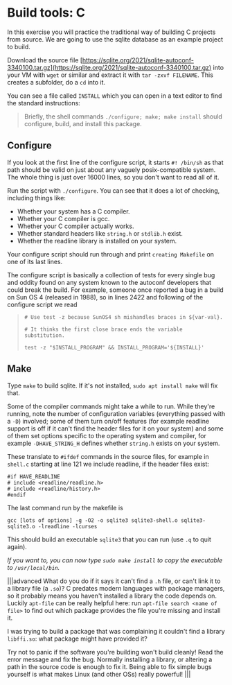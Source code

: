 # Build tools: C

In this exercise you will practice the traditional way of building C projects from source. We are going to use the sqlite database as an example project to build.

Download the source file [https://sqlite.org/2021/sqlite-autoconf-3340100.tar.gz](https://sqlite.org/2021/sqlite-autoconf-3340100.tar.gz) into your VM with `wget` or similar and extract it with `tar -zxvf FILENAME`. This creates a subfolder, do a `cd` into it.

You can see a file called `INSTALL` which you can open in a text editor to find the standard instructions:

> Briefly, the shell commands `./configure; make; make install` should configure, build, and install this package.

## Configure

If you look at the first line of the configure script, it starts `#! /bin/sh` as that path should be valid on just about any vaguely posix-compatible system. The whole thing is just over 16000 lines, so you don't want to read all of it.

Run the script with `./configure`. You can see that it does a lot of checking, including things like:

  - Whether your system has a C compiler.
  - Whether your C compiler is gcc.
  - Whether your C compiler actually works.
  - Whether standard headers like `string.h` or `stdlib.h` exist.
  - Whether the readline library is installed on your system.

Your configure script should run through and print `creating Makefile` on one of its last lines.

The configure script is basically a collection of tests for every single bug and oddity found on any system known to the autoconf developers that could break the build. For example, someone once reported a bug in a build on Sun OS 4 (released in 1988), so in lines 2422 and following of the configure script we read

> `# Use test -z because SunOS4 sh mishandles braces in ${var-val}.`
> 
> `# It thinks the first close brace ends the variable substitution.`
> 
> `test -z "$INSTALL_PROGRAM" && INSTALL_PROGRAM='${INSTALL}'`

## Make

Type `make` to build sqlite. If it's not installed, `sudo apt install make` will fix that.

Some of the compiler commands might take a while to run. While they're running, note the number of configuration variables (everything passed with a `-D`) involved; some of them turn on/off features (for example readline support is off if it can't find the header files for it on your system) and some of them set options specific to the operating system and compiler, for example `-DHAVE_STRING_H` defines whether `string.h` exists on your system.

These translate to `#ifdef` commands in the source files, for example in `shell.c` starting at line 121 we include readline, if the header files exist:

    #if HAVE_READLINE
    # include <readline/readline.h>
    # include <readline/history.h>
    #endif

The last command run by the makefile is

    gcc [lots of options] -g -O2 -o sqlite3 sqlite3-shell.o sqlite3-sqlite3.o -lreadline -lcurses

This should build an executable `sqlite3` that you can run (use `.q` to quit again).

_If you want to, you can now type `sudo make install` to copy the executable to `/usr/local/bin`._

|||advanced
What do you do if it says it can't find a `.h` file, or can't link it to a library file (a `.so`)? C predates modern languages with package managers, so it probably means you haven't installed a library the code depends on.  Luckily `apt-file` can be really helpful here:  run `apt-file search <name of file>` to find out which package provides the file you're missing and install it.

I was trying to build a package that was complaining it couldn't find a library `libffi.so`: what package might have provided it?

Try not to panic if the software you're building won't build cleanly!  Read the error message and fix the bug.  Normally installing a library, or altering a path in the source code is enough to fix it.  Being able to fix simple bugs yourself is what makes Linux (and other OSs) really powerful!
|||
